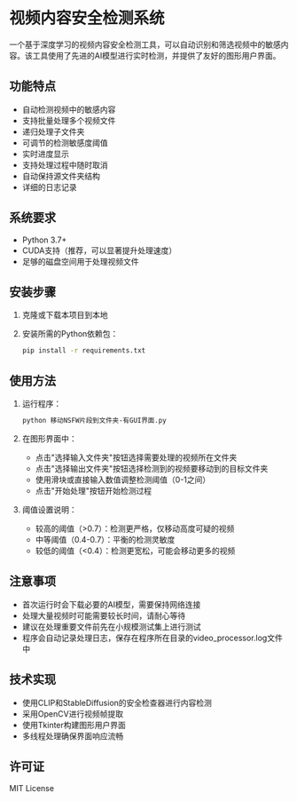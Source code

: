 # 视频内容安全检测系统

一个基于深度学习的视频内容安全检测工具，可以自动识别和筛选视频中的敏感内容。该工具使用了先进的AI模型进行实时检测，并提供了友好的图形用户界面。

## 功能特点

- 自动检测视频中的敏感内容
- 支持批量处理多个视频文件
- 递归处理子文件夹
- 可调节的检测敏感度阈值
- 实时进度显示
- 支持处理过程中随时取消
- 自动保持源文件夹结构
- 详细的日志记录

## 系统要求

- Python 3.7+
- CUDA支持（推荐，可以显著提升处理速度）
- 足够的磁盘空间用于处理视频文件

## 安装步骤

1. 克隆或下载本项目到本地

2. 安装所需的Python依赖包：
   ```bash
   pip install -r requirements.txt
   ```

## 使用方法

1. 运行程序：
   ```bash
   python 移动NSFW片段到文件夹-有GUI界面.py
   ```

2. 在图形界面中：
   - 点击"选择输入文件夹"按钮选择需要处理的视频所在文件夹
   - 点击"选择输出文件夹"按钮选择检测到的视频要移动到的目标文件夹
   - 使用滑块或直接输入数值调整检测阈值（0-1之间）
   - 点击"开始处理"按钮开始检测过程

3. 阈值设置说明：
   - 较高的阈值（>0.7）：检测更严格，仅移动高度可疑的视频
   - 中等阈值（0.4-0.7）：平衡的检测灵敏度
   - 较低的阈值（<0.4）：检测更宽松，可能会移动更多的视频

## 注意事项

- 首次运行时会下载必要的AI模型，需要保持网络连接
- 处理大量视频时可能需要较长时间，请耐心等待
- 建议在处理重要文件前先在小规模测试集上进行测试
- 程序会自动记录处理日志，保存在程序所在目录的video_processor.log文件中

## 技术实现

- 使用CLIP和StableDiffusion的安全检查器进行内容检测
- 采用OpenCV进行视频帧提取
- 使用Tkinter构建图形用户界面
- 多线程处理确保界面响应流畅

## 许可证

MIT License